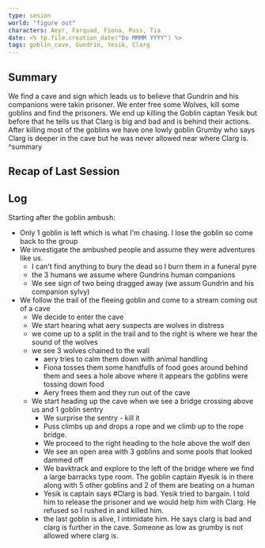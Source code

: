 ```yaml
---
type: sesion
world: "figure out"
characters: Aeyr, Farquad, Fiona, Puss, Tia
date: <% tp.file.creation_date("Do MMMM YYYY") %>
tags: goblin_cave, Gundrin, Yesik, Clarg
---
```


## Summary
We find a cave and sign which leads us to believe that Gundrin and his companions were takin prisoner. We enter free some Wolves, kill some goblins and find the prisoners. We end up killing the Goblin captan Yesik but before that he tells us that Clarg is big and bad and is behind their actions. After killing most of the goblins we have one lowly goblin Grumby who says Clarg is deeper in the cave but he was never allowed near where Clarg is. ^summary

## Recap of Last Session

## Log

Starting after the goblin ambush:

- Only 1 goblin is left which is what I'm chasing. I lose the goblin so come back to the group
- We investigate the ambushed people and assume they were adventures like us.
	- I can't find anything to bury the dead so I burn them in a funeral pyre
	- the 3 humans we assume where Gundrins human companions
	- We see sign of two being dragged away (we assum Gundrin and his companion sylvy)
- We follow the trail of the fleeing goblin and come to a stream coming out of a cave
	- We decide to enter the cave
	- We start hearing what aery suspects are wolves in distress
	- we come up to a split in the trail and to the right is where we hear the sound of the wolves
	- we see 3 wolves chained to the wall
		- aery tries to calm them down with animal handling
		- Fiona tosses them some handfulls of food goes around behind them and sees a hole above where it appears the goblins were tossing down food
		- Aery frees them and they run out of the cave
	- We start heading up the cave when we see a bridge crossing above us and 1 goblin sentry
		- We surprise the sentry - kill it
		- Puss climbs up and drops a rope and we climb up to the rope bridge. 
		- We proceed to the right heading to the hole above the wolf den
		- We see an open area with 3 goblins and some pools that looked dammed off
		- We bavktrack and explore to the left of the bridge where we find a large barracks type room. The goblin captain #yesik is in there along with 5 other goblins and 2 of them are beating on a human
		- Yesik is captain  says #Clarg is bad. Yesik tried to bargain. I told him to release the prisoner and we would help him with Clarg. He refused so I rushed in and killed him.
		- the last goblin is alive, I intimidate him. He says clarg is bad and clarg is further in the cave. Someone as low as grumby is not allowed where clarg is.


